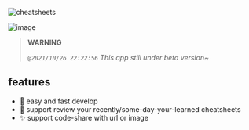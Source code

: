 ![cheatsheets](https://i.loli.net/2020/04/24/skJDnlE4rUPKhFg.png)

![image](https://user-images.githubusercontent.com/6839576/105569235-f6075100-5d7a-11eb-9444-eaa6ee7905a6.png)

> **WARNING**
> 
> *`@2021/10/26 22:22:56` This app still under beta version~*


## features

- 🚀 easy and fast develop
- 📩 support review your recently/some-day-your-learned cheatsheets
- ✨ support code-share with url or image
